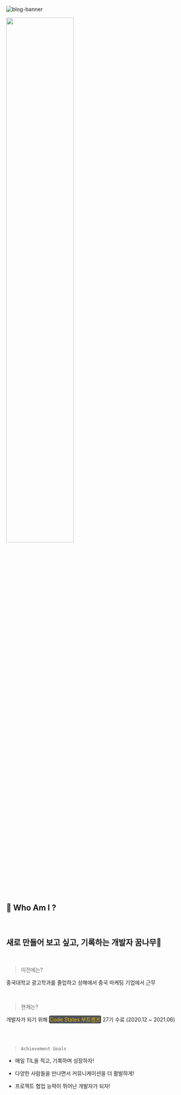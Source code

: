 ![blog-banner](https://user-images.githubusercontent.com/75570915/108599971-9df25780-73d7-11eb-925b-d1b0b8621595.png)
<br />

<img src ="https://user-images.githubusercontent.com/75570915/106154982-869ec080-61c3-11eb-9a3a-c387778c327f.jpg"  width="60%" height="60%">

</center>

<br/>

## 🤗 Who Am I ?

<br/>

## 새로 만들어 보고 싶고, 기록하는 개발자 꿈나무🌱

<br/>

> 이전에는?

중국대학교 광고학과를 졸업하고 상해에서 중국 마케팅 기업에서 근무

<br/>

> 현재는?

개발자가 되기 위해 <span style ="background-color:#4e5357; color:#f2b810; border-radius:4px; padding:2px">Code States 부트캠프</span> 27기 수료 (2020.12 ~ 2021.06)

<br/>
<br/>

> `Achievement Goals`

- 매일 TIL을 적고, 기록하며 성장하자!

- 다양한 사람들을 만나면서 커뮤니케이션을 더 활발하게!

- 프로젝트 협업 능력이 뛰어난 개발자가 되자!

